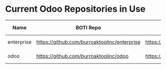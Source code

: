 # Current Odoo Repositories in Use

| Name       | BOTI Repo                                    | OCA Repo                           | Last Sync  |
| ---------- | -------------------------------------------- | ---------------------------------- | ---------- |
| enterprise | https://github.com/burroaktoolinc/enterprise | https://github.com/odoo/enterprise | 2023-03-14 |
| odoo       | https://github.com/burroaktoolinc/odoo       | https://github.com/odoo/odoo       | 2023-03-14 |
